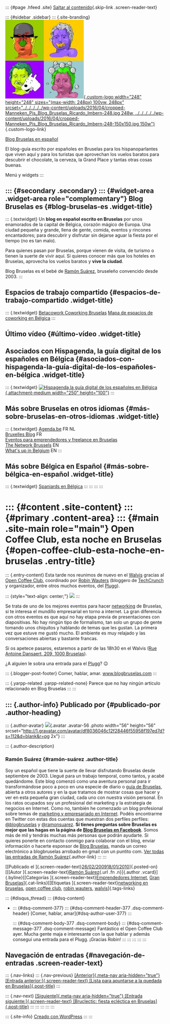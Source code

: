 ::: {#page .hfeed .site}
[Saltar al
contenido](../../../../../index.html?p=253#content){.skip-link
.screen-reader-text}

::: {#sidebar .sidebar}
::: {.site-branding}
[![](../../../../../wp-content/uploads/2016/04/cropped-Manneken_Pis_Blog_Bruselas_Ricardo_Imbern-248.jpg){.custom-logo
width="248" height="248" sizes="(max-width: 248px) 100vw, 248px"
srcset="../../../../../wp-content/uploads/2016/04/cropped-Manneken_Pis_Blog_Bruselas_Ricardo_Imbern-248.jpg 248w, ../../../../../wp-content/uploads/2016/04/cropped-Manneken_Pis_Blog_Bruselas_Ricardo_Imbern-248-150x150.jpg 150w"}](../../../../../index.html){.custom-logo-link}

[Blog Bruselas en español](../../../../../index.html)

El blog-guía escrito por españoles en Bruselas para los hispanoparlantes
que viven aquí y para los turistas que aprovechan los vuelos baratos
para descubrir el chocolate, la cerveza, la Grand Place y tantas otras
cosas buenas.

Menú y widgets
:::

::: {#secondary .secondary}
::: {#widget-area .widget-area role="complementary"}
Blog Bruselas es {#blog-bruselas-es .widget-title}
----------------

::: {.textwidget}
Un **blog en español escrito en Bruselas** por unos enamorados de la
capital de Bélgica, corazón mágico de Europa. Una ciudad pequeña y
grande, llena de gente, comida, eventos y rincones encantadores; para
descubrir y disfrutar sin dejarse aguar la fiesta por el tiempo (no es
tan malo).

Para quienes pasan por Bruselas, porque vienen de visita, de turismo o
tienen la suerte de vivir aquí. Sí quieres conocer más que los hoteles
en Bruselas, aprovecha los vuelos baratos y **vive la ciudad**.

Blog Bruselas es el bebé de [Ramón Suárez](http://www.ramonsuarez.com),
bruseleño convencido desde 2003.
:::

Espacios de trabajo compartido {#espacios-de-trabajo-compartido .widget-title}
------------------------------

::: {.textwidget}
[Betacowork Coworking Bruselas](http://www.betacowork.com) [Mapa de
espacios de coworking en Bélgica](http://coworkingbelgium.com)
:::

Último vídeo {#último-vídeo .widget-title}
------------

Asociados con Hispagenda, la guía digital de los españoles en Bélgica {#asociados-con-hispagenda-la-guía-digital-de-los-españoles-en-bélgica .widget-title}
---------------------------------------------------------------------

::: {.textwidget}
[![Hispagenda,la guía digital de los españoles en
Bélgica](../../../../../wp-content/uploads/2010/04/Hispagenda-250px.gif "Hispagenda, la guía digital de los españoles en Bélgica"){.attachment-medium
width="250" height="100"}](http://www.hispagenda.com)
:::

Más sobre Bruselas en otros idiomas {#más-sobre-bruselas-en-otros-idiomas .widget-title}
-----------------------------------

::: {.textwidget}
[Agenda.be](http://www.agenda.be) FR NL\
[Bruxelles Blog](http://www.bxlblog.be/) FR\
[Eventos para emprendedores y freelance en
Bruselas](http://www.betacowork.com/events/)\
[The Network
Brussels](http://groups.yahoo.com/group/TheNetworkBrussels/) EN\
[What\'s up in Belgium](http://www.whatsupin.be/) EN
:::

Más sobre Bélgica en Español {#más-sobre-bélgica-en-español .widget-title}
----------------------------

::: {.textwidget}
[Spaniards en Bélgica](http://www.spaniards.es/paises/belgica)
:::
:::
:::
:::

::: {#content .site-content}
::: {#primary .content-area}
::: {#main .site-main role="main"}
Open Coffee Club, esta noche en Bruselas {#open-coffee-club-esta-noche-en-bruselas .entry-title}
========================================

::: {.entry-content}
Esta tarde nos reunimos de nuevo en el
[Walvis](http://www.cityplug.be/en/Brussels/VVRB33YC_Night-Life_Le-Walvis.html)
gracias al [Open Coffee Club](http://www.meetup.com/opencoffeebxl/),
coordinado por [Robin Wauters](http://twitter.com/robinwauters)
(bloggero de [TechCrunch](http://www.techcrunch.com/author/robin/) y
organizador, entre otros muchos eventos, del [Plugg](http://plugg.eu/)).

::: {style="text-align: center;"}
[![](http://photos1.meetupstatic.com/photos/member/8/4/2/7/thumb_1953831.jpeg)](http://www.meetup.com/opencoffeebxl/members/4291430/)
:::

Se trata de uno de los mejores eventos para hacer
[networking](http://comerhablaramar.blogspot.com/2008/10/start-ups-y-networking-en-bruselas.html)
de Bruselas, si te interesa el mundillo empresarial en torno a internet.
La gran diferencia con otros eventos es que aquí no hay etapa previa de
presentaciones con diapositivas. No hay ningún tipo de formalismo, tan
solo un grupo de gente tomando unos chiquitos y hablando de temas que
les gustan. La primera vez que estuve me gustó mucho. El ambiente es muy
relajado y las conversaciones abiertas y bastante francas.

Si os apetece pasaros, estaremos a partir de las 18h30 en el Walvis
([Rue Antoine Dansaert, 209, 1000
Bruselas](http://maps.google.com/maps?f=q&source=s_q&hl=en&geocode=&q=%28Rue+Antoine+Dansaert,+209,+1000+Bruselas&sll=50.837051,4.367612&sspn=0.303977,0.892639&g=Brussel,+Belgium&ie=UTF8&z=16&iwloc=addr)).

¿A alguien le sobra una entrada para el [Plugg](http://plugg.eu/)? 😉

::: {.blogger-post-footer}
Comer, hablar, amar. www.blogbruselas.com
:::

::: {.yarpp-related .yarpp-related-none}
Parece que no hay ningún artículo relacionado en Blog Bruselas
:::
:::

::: {.author-info}
Publicado por {#publicado-por .author-heading}
-------------

::: {.author-avatar}
![](http://1.gravatar.com/avatar/df8036046c12f28446f55958f197ed7d?s=56&d=blank&r=pg){.avatar
.avatar-56 .photo width="56" height="56"
srcset="http://1.gravatar.com/avatar/df8036046c12f28446f55958f197ed7d?s=112&d=blank&r=pg 2x"}
:::

::: {.author-description}
### Ramón Suárez {#ramón-suárez .author-title}

Soy un español que tiene la suerte de llevar disfrutando Bruselas desde
septiembre de 2003. Llegué para un trabajo temporal, como tantos, y
acabé quedándome. Este blog comenzó como una aventura personal para ir
transformándose poco a poco en una especie de diario o [guía de
Bruselas](../../../../../index.html), abierta a otros autores y en la
que tratamos de mostrar cosas que hacer y ver en esta pequeña gran
ciudad, cada uno con nuestra visión personal. En los ratos ocupados soy
un profesional del marketing y la estrategia de negocios en Internet.
Como no, también he comenzado un blog profesional sobre temas de
[marketing y empresariado en Internet](http://ramonsuarez.com). Podéis
encontrarme en Twitter con estas dos cuentas que muestran dos perfiles
perfiles: [\@blogbruselas](http://twitter.com/blogbruselas) y
[\@ramonsuarez](http://twitter.com/ramonsuarez). **Sí tienes preguntas
sobre Bruselas es mejor que las hagas en la página de [Blog Bruselas en
Facebook](http://www.facebook.com/blogbruselas)**. Somos más de mil y
tendrás muchas más personas que podrán ayudarte. Si quieres ponerte en
contacto conmigo para colaborar con el blog, enviar información o
hacerte esponsor de [Blog Bruselas](../../../../../index.html), manda un
correo electrónico a blogbruselas arrobado en gmail con un puntito com.
[Ver todas las entradas de Ramón
Suárez](../../../../2010/04/30/index.html?author=2){.author-link}
:::
:::

[[Publicado el
]{.screen-reader-text}[26/02/200918/01/2010](../../../../../index.html?p=253)]{.posted-on}[[[Autor
]{.screen-reader-text}[Ramón
Suárez](../../../../2010/04/30/index.html?author=2){.url .fn
.n}]{.author .vcard}]{.byline}[[Categorías
]{.screen-reader-text}[Emprendedores
Internet](../../../../category/emprendedores-internet/index.html), [Gran
Bruselas](../../../../category/gran-bruselas/index.html)]{.cat-links}[[Etiquetas
]{.screen-reader-text}[networking en
bruselas](../../../../tag/networking-en-bruselas/index.html), [open
coffee club](../../../../tag/open-coffee-club/index.html), [robin
wauters](../../../../tag/robin-wauters/index.html),
[walvis](../../../../tag/walvis/index.html)]{.tags-links}

::: {#disqus_thread}
::: {#dsq-content}
-   ::: {#dsq-comment-377}
    ::: {#dsq-comment-header-377 .dsq-comment-header}
    [Comer, hablar, amar]{#dsq-author-user-377}
    :::

    ::: {#dsq-comment-body-377 .dsq-comment-body}
    ::: {#dsq-comment-message-377 .dsq-comment-message}
    Fantástico el Open Coffee Club ayer. Mucha gente maja e interesante
    con la que hablar y además conseguí una entrada para el Plugg.
    ¡Gracias Robin!
    :::
    :::
    :::
:::
:::

Navegación de entradas {#navegación-de-entradas .screen-reader-text}
----------------------

::: {.nav-links}
::: {.nav-previous}
[[Anterior]{.meta-nav aria-hidden="true"} [Entrada
anterior:]{.screen-reader-text} [Lista para apuntarse a la quedada en
Bruselas]{.post-title}](../../../../../index.html?p=252)
:::

::: {.nav-next}
[[Siguiente]{.meta-nav aria-hidden="true"} [Entrada
siguiente:]{.screen-reader-text} [Bruclectic: fiesta ecléctica en
Bruselas]{.post-title}](../../../../../index.html?p=254)
:::
:::
:::
:::
:::

::: {.site-info}
[Creado con WordPress](https://es.wordpress.org/)
:::
:::

